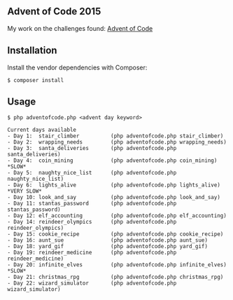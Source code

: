 ## Advent of Code 2015

My work on the challenges found: [Advent of Code](http://adventofcode.com/)

## Installation

Install the vendor dependencies with Composer:

    $ composer install

## Usage

    $ php adventofcode.php <advent day keyword>
    
    Current days available
    - Day 1:  stair_climber          (php adventofcode.php stair_climber)
    - Day 2:  wrapping_needs         (php adventofcode.php wrapping_needs)
    - Day 3:  santa_deliveries       (php adventofcode.php santa_deliveries)
    - Day 4:  coin_mining            (php adventofcode.php coin_mining)         *SLOW*
    - Day 5:  naughty_nice_list      (php adventofcode.php naughty_nice_list)
    - Day 6:  lights_alive           (php adventofcode.php lights_alive)        *VERY SLOW*
    - Day 10: look_and_say           (php adventofcode.php look_and_say)
    - Day 11: stantas_password       (php adventofcode.php stantas_password)
    - Day 12: elf_accounting         (php adventofcode.php elf_accounting)
    - Day 14: reindeer_olympics      (php adventofcode.php reindeer_olympics)
    - Day 15: cookie_recipe          (php adventofcode.php cookie_recipe)
    - Day 16: aunt_sue               (php adventofcode.php aunt_sue)
    - Day 18: yard_gif               (php adventofcode.php yard_gif)
    - Day 19: reindeer_medicine      (php adventofcode.php reindeer_medicine)
    - Day 20: infinite_elves         (php adventofcode.php infinite_elves)      *SLOW*
    - Day 21: christmas_rpg          (php adventofcode.php christmas_rpg)
    - Day 22: wizard_simulator       (php adventofcode.php wizard_simulator)
    